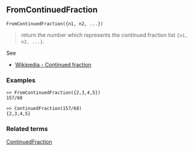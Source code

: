 ## FromContinuedFraction

```
FromContinuedFraction({n1, n2, ...})
```

> return the number which represents the continued fraction list `{n1, n2, ...}`.
  
See
* [Wikipedia - Continued fraction](https://en.wikipedia.org/wiki/Continued_fraction)
 
### Examples

```
>> FromContinuedFraction({2,3,4,5})
157/68

>> ContinuedFraction(157/68)
{2,3,4,5}
```
 
### Related terms 
[ContinuedFraction](ContinuedFraction.md)